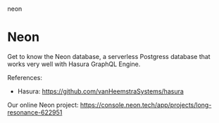neon
# Neon

Get to know the Neon database, a serverless Postgress database that works very well with Hasura GraphQL Engine.

References:

- Hasura: https://github.com/vanHeemstraSystems/hasura

Our online Neon project: https://console.neon.tech/app/projects/long-resonance-622951
